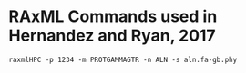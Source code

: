 # RAxML Commands used in Hernandez and Ryan, 2017

`raxmlHPC -p 1234 -m PROTGAMMAGTR -n ALN -s aln.fa-gb.phy`
